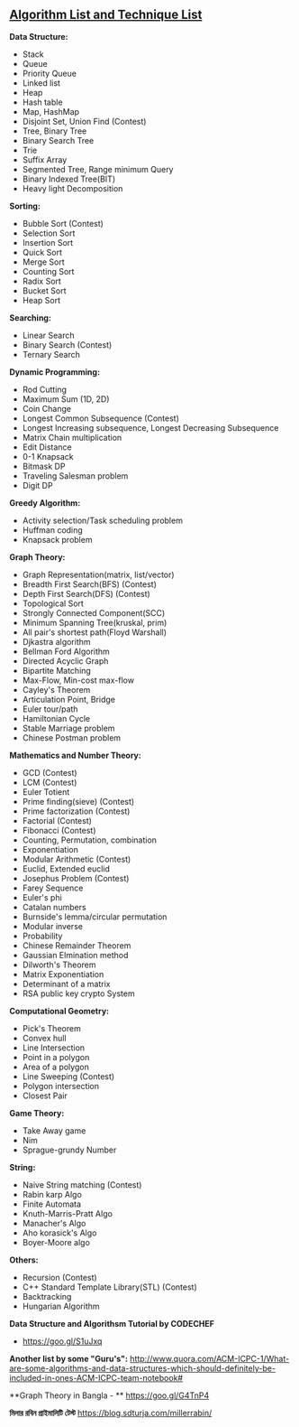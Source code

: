 [Algorithm List and Technique List](https://www.facebook.com/emon.dmhs/)
---

**Data Structure:**
* Stack
* Queue
* Priority Queue
* Linked list
* Heap
* Hash table
* Map, HashMap
* Disjoint Set, Union Find (Contest)
* Tree, Binary Tree
* Binary Search Tree
* Trie
* Suffix Array
* Segmented Tree, Range minimum Query
* Binary Indexed Tree(BIT)
* Heavy light Decomposition

**Sorting:**
* Bubble Sort  (Contest)
* Selection Sort
* Insertion Sort
* Quick Sort
* Merge Sort
* Counting Sort
* Radix Sort
* Bucket Sort
* Heap Sort

**Searching:**
* Linear Search
* Binary Search (Contest)
* Ternary Search


**Dynamic Programming:**
* Rod Cutting
* Maximum Sum (1D, 2D)
* Coin Change
* Longest Common Subsequence  (Contest)
* Longest Increasing subsequence, Longest Decreasing Subsequence
* Matrix Chain multiplication
* Edit Distance
* 0-1 Knapsack
* Bitmask DP
* Traveling Salesman problem
* Digit DP

**Greedy Algorithm:**
* Activity selection/Task scheduling problem
* Huffman coding
* Knapsack problem

**Graph Theory:**
* Graph Representation(matrix, list/vector)
* Breadth First Search(BFS)  (Contest)
* Depth First Search(DFS)  (Contest)
* Topological Sort
* Strongly Connected Component(SCC)
* Minimum Spanning Tree(kruskal, prim)
* All pair's shortest path(Floyd Warshall)
* Djkastra algorithm
* Bellman Ford Algorithm
* Directed Acyclic Graph
* Bipartite Matching
* Max-Flow, Min-cost max-flow
* Cayley's Theorem
* Articulation Point, Bridge
* Euler tour/path
* Hamiltonian Cycle
* Stable Marriage problem
* Chinese Postman problem

**Mathematics and Number Theory:**
* GCD   (Contest)
* LCM   (Contest)
* Euler Totient
* Prime finding(sieve)  (Contest)
* Prime factorization   (Contest)
* Factorial   (Contest)
* Fibonacci   (Contest)
* Counting, Permutation, combination
* Exponentiation
* Modular Arithmetic  (Contest)
* Euclid, Extended euclid
* Josephus Problem   (Contest)
* Farey Sequence
* Euler's phi
* Catalan numbers
* Burnside's lemma/circular permutation
* Modular inverse
* Probability
* Chinese Remainder Theorem
* Gaussian Elmination method
* Dilworth's Theorem
* Matrix Exponentiation
* Determinant of a matrix
* RSA public key crypto System

**Computational Geometry:**
* Pick's Theorem
* Convex hull
* Line Intersection
* Point in a polygon
* Area of a polygon
* Line Sweeping   (Contest)
* Polygon intersection
* Closest Pair

**Game Theory:**
* Take Away game
* Nim
* Sprague-grundy Number

**String:**
* Naive String matching (Contest)
* Rabin karp Algo
* Finite Automata
* Knuth-Marris-Pratt Algo
* Manacher's Algo
* Aho korasick's Algo
* Boyer-Moore algo

**Others:**
* Recursion   (Contest)
* C++ Standard Template Library(STL)  (Contest)
* Backtracking
* Hungarian Algorithm


**Data Structure and Algorithsm Tutorial by CODECHEF**
* https://goo.gl/S1uJxq


**Another list by some "Guru's":** http://www.quora.com/ACM-ICPC-1/What-are-some-algorithms-and-data-structures-which-should-definitely-be-included-in-ones-ACM-ICPC-team-notebook#

**Graph Theory in Bangla - ** https://goo.gl/G4TnP4

**মিলার রবিন প্রাইমালিটি টেস্ট** https://blog.sdturja.com/millerrabin/
